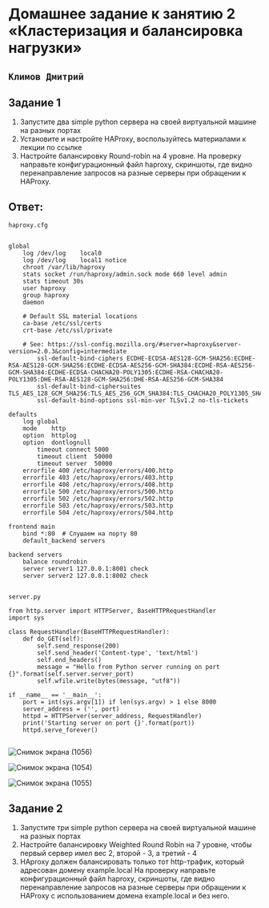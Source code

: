 # Домашнее задание к занятию 2 «Кластеризация и балансировка нагрузки»

## ` Климов Дмитрий `

## Задание 1

1. Запустите два simple python сервера на своей виртуальной машине на разных портах
2. Установите и настройте HAProxy, воспользуйтесь материалами к лекции по ссылке
3. Настройте балансировку Round-robin на 4 уровне.
На проверку направьте конфигурационный файл haproxy, скриншоты, где видно перенаправление запросов на разные серверы при обращении к HAProxy.


## Ответ:

 ` haproxy.cfg `

```

global
	log /dev/log	local0
	log /dev/log	local1 notice
	chroot /var/lib/haproxy
	stats socket /run/haproxy/admin.sock mode 660 level admin
	stats timeout 30s
	user haproxy
	group haproxy
	daemon

	# Default SSL material locations
	ca-base /etc/ssl/certs
	crt-base /etc/ssl/private

	# See: https://ssl-config.mozilla.org/#server=haproxy&server-version=2.0.3&config=intermediate
        ssl-default-bind-ciphers ECDHE-ECDSA-AES128-GCM-SHA256:ECDHE-RSA-AES128-GCM-SHA256:ECDHE-ECDSA-AES256-GCM-SHA384:ECDHE-RSA-AES256-GCM-SHA384:ECDHE-ECDSA-CHACHA20-POLY1305:ECDHE-RSA-CHACHA20-POLY1305:DHE-RSA-AES128-GCM-SHA256:DHE-RSA-AES256-GCM-SHA384
        ssl-default-bind-ciphersuites TLS_AES_128_GCM_SHA256:TLS_AES_256_GCM_SHA384:TLS_CHACHA20_POLY1305_SHA256
        ssl-default-bind-options ssl-min-ver TLSv1.2 no-tls-tickets

defaults
	log	global
	mode	http
	option	httplog
	option	dontlognull
        timeout connect 5000
        timeout client  50000
        timeout server  50000
	errorfile 400 /etc/haproxy/errors/400.http
	errorfile 403 /etc/haproxy/errors/403.http
	errorfile 408 /etc/haproxy/errors/408.http
	errorfile 500 /etc/haproxy/errors/500.http
	errorfile 502 /etc/haproxy/errors/502.http
	errorfile 503 /etc/haproxy/errors/503.http
	errorfile 504 /etc/haproxy/errors/504.http

frontend main
    bind *:80  # Слушаем на порту 80
    default_backend servers

backend servers
    balance roundrobin
    server server1 127.0.0.1:8001 check
    server server2 127.0.0.1:8002 check


```

` server.py `

```
from http.server import HTTPServer, BaseHTTPRequestHandler
import sys

class RequestHandler(BaseHTTPRequestHandler):
    def do_GET(self):
        self.send_response(200)
        self.send_header('Content-type', 'text/html')
        self.end_headers()
        message = "Hello from Python server running on port {}".format(self.server.server_port)
        self.wfile.write(bytes(message, "utf8"))

if __name__ == '__main__':
    port = int(sys.argv[1]) if len(sys.argv) > 1 else 8000
    server_address = ('', port)
    httpd = HTTPServer(server_address, RequestHandler)
    print('Starting server on port {}'.format(port))
    httpd.serve_forever()


```

![Снимок экрана (1056)](https://github.com/user-attachments/assets/65da4fc9-d115-4bdc-8500-40f9704b934d)

![Снимок экрана (1054)](https://github.com/user-attachments/assets/56a2f0b1-6931-4b57-9e41-ed6ebe2df234)

![Снимок экрана (1055)](https://github.com/user-attachments/assets/2969f4f1-e306-49d5-8996-4216a1b8732e)


## Задание 2

1. Запустите три simple python сервера на своей виртуальной машине на разных портах
2. Настройте балансировку Weighted Round Robin на 7 уровне, чтобы первый сервер имел вес 2, второй - 3, а третий - 4
3. HAproxy должен балансировать только тот http-трафик, который адресован домену example.local
На проверку направьте конфигурационный файл haproxy, скриншоты, где видно перенаправление запросов на разные серверы при обращении к HAProxy c использованием домена example.local и без него.





